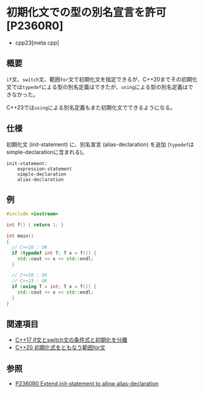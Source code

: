 # 初期化文での型の別名宣言を許可 [P2360R0]
* cpp23[meta cpp]

## 概要
`if`文、`switch`文、範囲`for`文で初期化文を指定できるが、C++20までその初期化文では`typedef`による型の別名定義はできたが、`using`による型の別名定義はできなかった。

C++23では`using`による別名定義もまた初期化文でできるようになる。


## 仕様
初期化文 (init-statement) に、別名宣言 (alias-declaration) を追加 (`typedef`はsimple-declarationに含まれる)。

```
init-statement:
    expression-statement
    simple-declaration
    alias-declaration
```

## 例
```cpp example
#include <iostream>

int f() { return 1; }

int main()
{
  // C++20 : OK
  if (typedef int T; T x = f()) {
    std::cout << x << std::endl;
  }

  // C++20 : OK
  // C++23 : OK
  if (using T = int; T x = f()) {
    std::cout << x << std::endl;
  }
}
```

## 関連項目
- [C++17 if文とswitch文の条件式と初期化を分離](/lang/cpp17/selection_statements_with_initializer.md)
- [C++20 初期化式をともなう範囲for文](/lang/cpp20/range-based_for_statements_with_initializer.md)


## 参照
- [P2360R0 Extend init-statement to allow alias-declaration](https://www.open-std.org/jtc1/sc22/wg21/docs/papers/2021/p2360r0.html)
